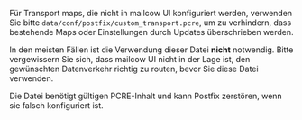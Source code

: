 Für Transport maps, die nicht in mailcow UI konfiguriert werden, verwenden Sie bitte `data/conf/postfix/custom_transport.pcre`, um zu verhindern, dass bestehende Maps oder Einstellungen durch Updates überschrieben werden.

In den meisten Fällen ist die Verwendung dieser Datei **nicht** notwendig. Bitte vergewissern Sie sich, dass mailcow UI nicht in der Lage ist, den gewünschten Datenverkehr richtig zu routen, bevor Sie diese Datei verwenden.

Die Datei benötigt gültigen PCRE-Inhalt und kann Postfix zerstören, wenn sie falsch konfiguriert ist.